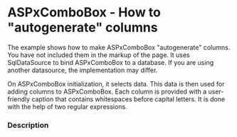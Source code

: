 # ASPxComboBox - How to "autogenerate" columns


<p>The example shows how to make ASPxComboBox "autogenerate" columns. You have not included them in the markup of the page. It uses SqlDataSource to bind ASPxComboBox to a database. If you are using another datasource, the implementation may differ.</p><p>On ASPxComboBox initialization, it selects data. This data is then used for adding columns to ASPxComboBox. Each column is provided with a user-friendly caption that contains whitespaces before capital letters. It is done with the help of two regular expressions.</p>


<h3>Description</h3>

<p><br />
</p>

<br/>


